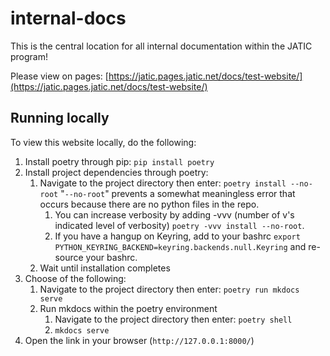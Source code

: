 # internal-docs

This is the central location for all internal documentation within the JATIC program!

Please view on pages: [https://jatic.pages.jatic.net/docs/test-website/](https://jatic.pages.jatic.net/docs/test-website/)

## Running locally

To view this website locally, do the following:

1. Install poetry through pip: `pip install poetry`
2. Install project dependencies through poetry: 
   1. Navigate to the project directory then enter: `poetry install --no-root` "`--no-root`" prevents a somewhat meaningless error that occurs because there are no python files in the repo.
      1. You can increase verbosity by adding -vvv (number of v's indicated level of verbosity) `poetry -vvv install --no-root`.
      2. If you have a hangup on Keyring, add to your bashrc `export PYTHON_KEYRING_BACKEND=keyring.backends.null.Keyring` and re-source your bashrc.
   2. Wait until installation completes
3. Choose of the following:
   1. Navigate to the project directory then enter: `poetry run mkdocs serve`
   2. Run mkdocs within the poetry environment
      1. Navigate to the project directory then enter: `poetry shell`
      2. `mkdocs serve`
4. Open the link in your browser (`http://127.0.0.1:8000/`)
